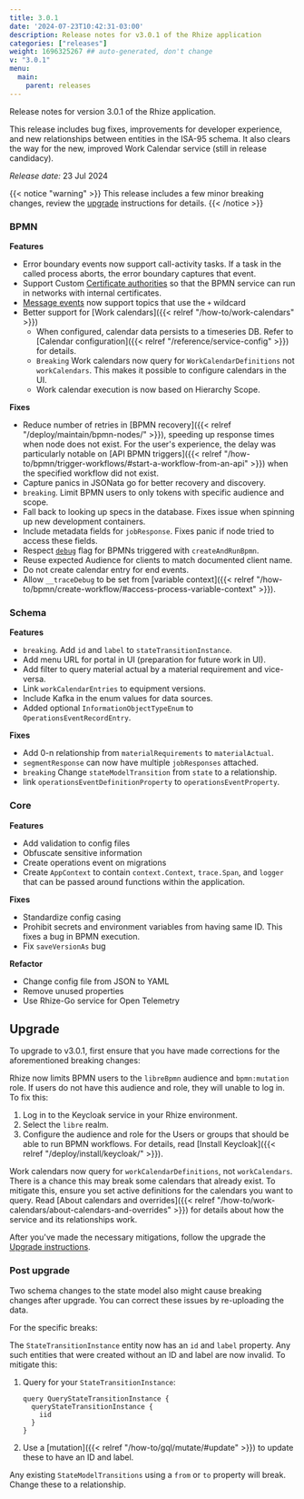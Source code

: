 ```yaml
---
title: 3.0.1
date: '2024-07-23T10:42:31-03:00'
description: Release notes for v3.0.1 of the Rhize application
categories: ["releases"]
weight: 1696325267 ## auto-generated, don't change
v: "3.0.1"
menu:
  main:
    parent: releases
---
```


Release notes for version 3.0.1 of the Rhize application.

This release includes bug fixes, improvements for developer experience, and new relationships between entities in the ISA-95 schema.
It also clears the way for the new, improved Work Calendar service (still in release candidacy).

_Release date:_
23 Jul 2024

{{< notice "warning" >}}
This release includes a few minor breaking changes, review the [upgrade](#upgrade) instructions for details.
{{< /notice >}}

### BPMN

**Features**

- Error boundary events now support call-activity tasks. If a task in the called process aborts, the error boundary captures that event.
- Support Custom [Certificate authorities](https://en.wikipedia.org/wiki/Certificate_authority) so that the BPMN service can run in networks with internal certificates.
- [Message events](http://localhost:1313/how-to/bpmn/bpmn-elements/#events) now support topics that use the `+` wildcard
- Better support for [Work calendars]({{< relref "/how-to/work-calendars" >}})
  - When configured, calendar data persists to a timeseries DB. Refer to [Calendar configuration]({{< relref "/reference/service-config" >}}) for details.
  - `Breaking` Work calendars now query for `WorkCalendarDefinitions` not `workCalendars`.
  This makes it possible to configure calendars in the UI.
  - Work calendar execution is now based on Hierarchy Scope.

**Fixes**
- Reduce number of retries in [BPMN recovery]({{< relref "/deploy/maintain/bpmn-nodes/" >}}), speeding up response times when node does not exist.
 For the user's experience, the delay was particularly notable on [API BPMN triggers]({{< relref "/how-to/bpmn/trigger-workflows/#start-a-workflow-from-an-api" >}}) when the specified workflow did not exist.
- Capture panics in JSONata go for better recovery and discovery.
- `breaking`. Limit BPMN users to only tokens with specific audience and scope.
- Fall back to looking up specs in the database. Fixes issue when spinning up new development containers.
- Include metadata fields for `jobResponse`. Fixes panic if node tried to access these fields.
- Respect [`debug`](/how-to/bpmn/debug-workflows/#adding-the-debug-flag) flag for BPMNs triggered with `createAndRunBpmn`.
- Reuse expected Audience for clients to match documented client name.
- Do not create calendar entry for end events.
- Allow `__traceDebug` to be set from [variable context]({{< relref "/how-to/bpmn/create-workflow/#access-process-variable-context" >}}).


### Schema

**Features**
- `breaking`. Add `id` and `label` to `stateTransitionInstance`.
- Add menu URL for portal in UI (preparation for future work in UI).
- Add filter to query material actual by a material requirement and vice-versa.
- Link `workCalendarEntries` to equipment versions.
- Include Kafka in the enum values for data sources.
- Added optional `InformationObjectTypeEnum` to `OperationsEventRecordEntry`.

**Fixes**
- Add 0-n relationship from `materialRequirements` to `materialActual`.
- `segmentResponse` can now have multiple `jobResponses` attached.
- `breaking` Change `stateModelTransition` from `state` to a relationship.
- link `operationsEventDefinitionProperty` to `operationsEventProperty`.

### Core

**Features**
- Add validation to config files
- Obfuscate sensitive information
- Create operations event on migrations
- Create `AppContext` to contain `context.Context`, `trace.Span`, and `logger` that can be passed around functions within the application.

**Fixes**
- Standardize config casing
- Prohibit secrets and environment variables from having same ID. This fixes a bug in BPMN execution.
- Fix `saveVersionAs` bug

**Refactor**
- Change config file from JSON to YAML
- Remove unused properties
- Use Rhize-Go service for Open Telemetry

## Upgrade

To upgrade to v3.0.1, first ensure that you have made corrections for the aforementioned breaking changes:

Rhize now limits BPMN users to the `libreBpmn` audience and `bpmn:mutation` role.
If users do not have this audience and role, they will unable to log in.
To fix this:
1. Log in to the Keycloak service in your Rhize environment.
2. Select the `libre` realm.
3. Configure the audience and role for the Users or groups that should be able to run BPMN workflows. For details, read [Install Keycloak]({{< relref "/deploy/install/keycloak/" >}}).

Work calendars now query for `workCalendarDefinitions`, not `workCalendars`.
There is a chance this may break some calendars that already exist.
To mitigate this, ensure you set active definitions for the calendars you want to query.
Read [About calendars and overrides]({{< relref "/how-to/work-calendars/about-calendars-and-overrides" >}}) for details about how the service and its relationships work.

After you've made the necessary mitigations, follow the upgrade the [Upgrade instructions](/deploy/upgrade).

### Post upgrade

Two schema changes to the state model also might cause breaking changes after upgrade.
You can correct these issues by re-uploading the data.

For the specific breaks:

The `StateTransitionInstance` entity now has an `id` and `label` property.
Any such entities that were created without an ID and label are now invalid.
To mitigate this:
1. Query for your `StateTransitionInstance`:
   ```gql
   query QueryStateTransitionInstance {
     queryStateTransitionInstance {
       iid
     }
   }
   ```
2. Use a [mutation]({{< relref "/how-to/gql/mutate/#update" >}}) to update these to have an ID and label.


Any existing `StateModelTransitions` using a `from` or `to` property will break. Change these to a relationship.
